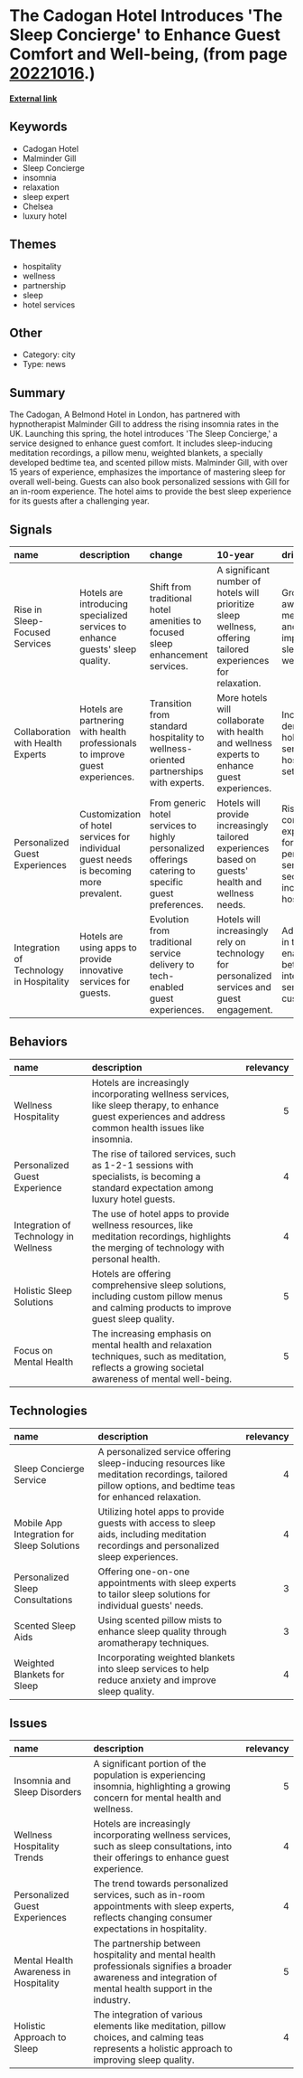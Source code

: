 # __The Cadogan Hotel Introduces 'The Sleep Concierge' to Enhance Guest Comfort and Well-being__, (from page [20221016](https://kghosh.substack.com/p/20221016).)

__[External link](https://mediahub.belmond.com/introducing-the-sleep-concierge-at-the-cadogan-a-belmond-hotel/?utm_source=substack&utm_medium=email)__



## Keywords

* Cadogan Hotel
* Malminder Gill
* Sleep Concierge
* insomnia
* relaxation
* sleep expert
* Chelsea
* luxury hotel

## Themes

* hospitality
* wellness
* partnership
* sleep
* hotel services

## Other

* Category: city
* Type: news

## Summary

The Cadogan, A Belmond Hotel in London, has partnered with hypnotherapist Malminder Gill to address the rising insomnia rates in the UK. Launching this spring, the hotel introduces 'The Sleep Concierge,' a service designed to enhance guest comfort. It includes sleep-inducing meditation recordings, a pillow menu, weighted blankets, a specially developed bedtime tea, and scented pillow mists. Malminder Gill, with over 15 years of experience, emphasizes the importance of mastering sleep for overall well-being. Guests can also book personalized sessions with Gill for an in-room experience. The hotel aims to provide the best sleep experience for its guests after a challenging year.

## Signals

| name                                     | description                                                                            | change                                                                                               | 10-year                                                                                                      | driving-force                                                                                |   relevancy |
|:-----------------------------------------|:---------------------------------------------------------------------------------------|:-----------------------------------------------------------------------------------------------------|:-------------------------------------------------------------------------------------------------------------|:---------------------------------------------------------------------------------------------|------------:|
| Rise in Sleep-Focused Services           | Hotels are introducing specialized services to enhance guests' sleep quality.          | Shift from traditional hotel amenities to focused sleep enhancement services.                        | A significant number of hotels will prioritize sleep wellness, offering tailored experiences for relaxation. | Growing awareness of mental health and the importance of sleep in overall well-being.        |           4 |
| Collaboration with Health Experts        | Hotels are partnering with health professionals to improve guest experiences.          | Transition from standard hospitality to wellness-oriented partnerships with experts.                 | More hotels will collaborate with health and wellness experts to enhance guest experiences.                  | Increasing demand for holistic health services in hospitality settings.                      |           4 |
| Personalized Guest Experiences           | Customization of hotel services for individual guest needs is becoming more prevalent. | From generic hotel services to highly personalized offerings catering to specific guest preferences. | Hotels will provide increasingly tailored experiences based on guests' health and wellness needs.            | Rising consumer expectation for personalized services in all sectors, including hospitality. |           5 |
| Integration of Technology in Hospitality | Hotels are using apps to provide innovative services for guests.                       | Evolution from traditional service delivery to tech-enabled guest experiences.                       | Hotels will increasingly rely on technology for personalized services and guest engagement.                  | Advancements in technology enabling better guest interaction and service customization.      |           5 |

## Behaviors

| name                                  | description                                                                                                                                               |   relevancy |
|:--------------------------------------|:----------------------------------------------------------------------------------------------------------------------------------------------------------|------------:|
| Wellness Hospitality                  | Hotels are increasingly incorporating wellness services, like sleep therapy, to enhance guest experiences and address common health issues like insomnia. |           5 |
| Personalized Guest Experience         | The rise of tailored services, such as 1-2-1 sessions with specialists, is becoming a standard expectation among luxury hotel guests.                     |           4 |
| Integration of Technology in Wellness | The use of hotel apps to provide wellness resources, like meditation recordings, highlights the merging of technology with personal health.               |           4 |
| Holistic Sleep Solutions              | Hotels are offering comprehensive sleep solutions, including custom pillow menus and calming products to improve guest sleep quality.                     |           5 |
| Focus on Mental Health                | The increasing emphasis on mental health and relaxation techniques, such as meditation, reflects a growing societal awareness of mental well-being.       |           5 |

## Technologies

| name                                       | description                                                                                                                                             |   relevancy |
|:-------------------------------------------|:--------------------------------------------------------------------------------------------------------------------------------------------------------|------------:|
| Sleep Concierge Service                    | A personalized service offering sleep-inducing resources like meditation recordings, tailored pillow options, and bedtime teas for enhanced relaxation. |           4 |
| Mobile App Integration for Sleep Solutions | Utilizing hotel apps to provide guests with access to sleep aids, including meditation recordings and personalized sleep experiences.                   |           4 |
| Personalized Sleep Consultations           | Offering one-on-one appointments with sleep experts to tailor sleep solutions for individual guests' needs.                                             |           3 |
| Scented Sleep Aids                         | Using scented pillow mists to enhance sleep quality through aromatherapy techniques.                                                                    |           3 |
| Weighted Blankets for Sleep                | Incorporating weighted blankets into sleep services to help reduce anxiety and improve sleep quality.                                                   |           4 |

## Issues

| name                                   | description                                                                                                                                                 |   relevancy |
|:---------------------------------------|:------------------------------------------------------------------------------------------------------------------------------------------------------------|------------:|
| Insomnia and Sleep Disorders           | A significant portion of the population is experiencing insomnia, highlighting a growing concern for mental health and wellness.                            |           5 |
| Wellness Hospitality Trends            | Hotels are increasingly incorporating wellness services, such as sleep consultations, into their offerings to enhance guest experience.                     |           4 |
| Personalized Guest Experiences         | The trend towards personalized services, such as in-room appointments with sleep experts, reflects changing consumer expectations in hospitality.           |           4 |
| Mental Health Awareness in Hospitality | The partnership between hospitality and mental health professionals signifies a broader awareness and integration of mental health support in the industry. |           5 |
| Holistic Approach to Sleep             | The integration of various elements like meditation, pillow choices, and calming teas represents a holistic approach to improving sleep quality.            |           4 |